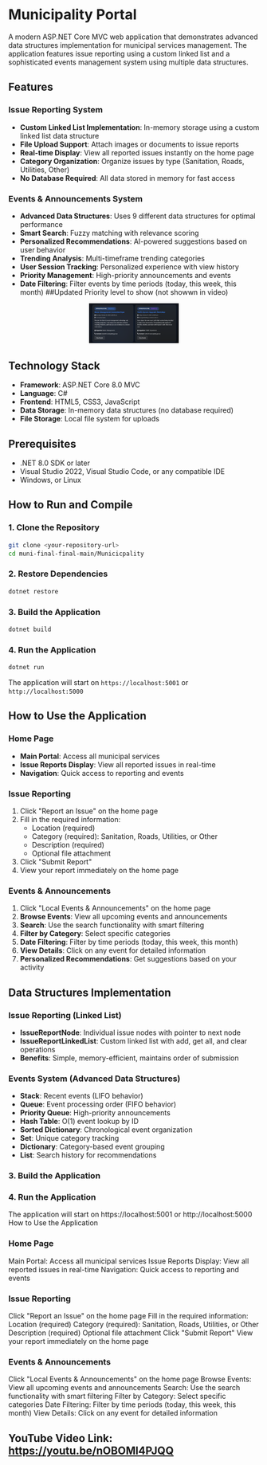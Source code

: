 # Municipality Portal

A modern ASP.NET Core MVC web application that demonstrates advanced data structures implementation for municipal services management. The application features issue reporting using a custom linked list and a sophisticated events management system using multiple data structures.

## Features

### Issue Reporting System
- **Custom Linked List Implementation**: In-memory storage using a custom linked list data structure
- **File Upload Support**: Attach images or documents to issue reports
- **Real-time Display**: View all reported issues instantly on the home page
- **Category Organization**: Organize issues by type (Sanitation, Roads, Utilities, Other)
- **No Database Required**: All data stored in memory for fast access

### Events & Announcements System
- **Advanced Data Structures**: Uses 9 different data structures for optimal performance
- **Smart Search**: Fuzzy matching with relevance scoring
- **Personalized Recommendations**: AI-powered suggestions based on user behavior
- **Trending Analysis**: Multi-timeframe trending categories
- **User Session Tracking**: Personalized experience with view history
- **Priority Management**: High-priority announcements and events
- **Date Filtering**: Filter events by time periods (today, this week, this month)
##Updated Priority level to show (not showwn in video)
<p align="center">
  <img src="Images/Screenshot 2025-10-15 223756.png" alt="whatever you want label it" width="180">
</p>


## Technology Stack

- **Framework**: ASP.NET Core 8.0 MVC
- **Language**: C#
- **Frontend**: HTML5, CSS3, JavaScript
- **Data Storage**: In-memory data structures (no database required)
- **File Storage**: Local file system for uploads

## Prerequisites

- .NET 8.0 SDK or later
- Visual Studio 2022, Visual Studio Code, or any compatible IDE
- Windows, or Linux

## How to Run and Compile

### 1. Clone the Repository
```bash
git clone <your-repository-url>
cd muni-final-final-main/Municicpality
```

### 2. Restore Dependencies
```bash
dotnet restore
```

### 3. Build the Application
```bash
dotnet build
```

### 4. Run the Application
```bash
dotnet run
```

The application will start on `https://localhost:5001` or `http://localhost:5000`

## How to Use the Application

### Home Page
- **Main Portal**: Access all municipal services
- **Issue Reports Display**: View all reported issues in real-time
- **Navigation**: Quick access to reporting and events

### Issue Reporting
1. Click "Report an Issue" on the home page
2. Fill in the required information:
   - Location (required)
   - Category (required): Sanitation, Roads, Utilities, or Other
   - Description (required)
   - Optional file attachment
3. Click "Submit Report"
4. View your report immediately on the home page

### Events & Announcements
1. Click "Local Events & Announcements" on the home page
2. **Browse Events**: View all upcoming events and announcements
3. **Search**: Use the search functionality with smart filtering
4. **Filter by Category**: Select specific categories
5. **Date Filtering**: Filter by time periods (today, this week, this month)
6. **View Details**: Click on any event for detailed information
7. **Personalized Recommendations**: Get suggestions based on your activity

## Data Structures Implementation

### Issue Reporting (Linked List)
- **IssueReportNode**: Individual issue nodes with pointer to next node
- **IssueReportLinkedList**: Custom linked list with add, get all, and clear operations
- **Benefits**: Simple, memory-efficient, maintains order of submission

### Events System (Advanced Data Structures)
- **Stack**: Recent events (LIFO behavior)
- **Queue**: Event processing order (FIFO behavior)
- **Priority Queue**: High-priority announcements
- **Hash Table**: O(1) event lookup by ID
- **Sorted Dictionary**: Chronological event organization
- **Set**: Unique category tracking
- **Dictionary**: Category-based event grouping
- **List**: Search history for recommendations

### 3. Build the Application
### 4. Run the Application
The application will start on https://localhost:5001 or http://localhost:5000
How to Use the Application

### Home Page
Main Portal: Access all municipal services
Issue Reports Display: View all reported issues in real-time
Navigation: Quick access to reporting and events

### Issue Reporting
Click "Report an Issue" on the home page
Fill in the required information:
Location (required)
Category (required): Sanitation, Roads, Utilities, or Other
Description (required)
Optional file attachment
Click "Submit Report"
View your report immediately on the home page

### Events & Announcements
Click "Local Events & Announcements" on the home page
Browse Events: View all upcoming events and announcements
Search: Use the search functionality with smart filtering
Filter by Category: Select specific categories
Date Filtering: Filter by time periods (today, this week, this month)
View Details: Click on any event for detailed information

## YouTube Video Link: https://youtu.be/nOBOMl4PJQQ
